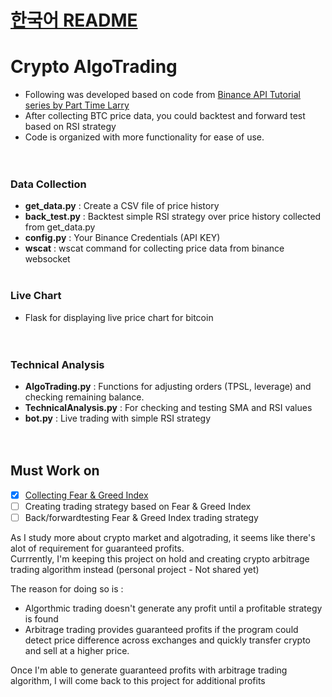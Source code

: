 # [한국어 README](https://github.com/juho-creator/Crypto_AlgoTrading/blob/master/README%20(KR).md)


# Crypto AlgoTrading
- Following was developed based on code from  [Binance API Tutorial series by Part Time Larry](https://www.youtube.com/watch?v=rvhnz1yBHgQ&list=PLvzuUVysUFOuB1kJQ3S2G-nB7_nHhD7Ay)
- After collecting BTC price data, you could backtest and forward test based on RSI strategy
- Code is organized with more functionality for ease of use. </br></br></br>


### Data Collection
- **get_data.py** : Create a CSV file of price history
- **back_test.py** : Backtest simple RSI strategy over price history collected from get_data.py
- **config.py** : Your Binance Credentials (API KEY)
- **wscat** : wscat command for collecting price data from binance websocket
</br></br>

### Live Chart
 - Flask for displaying live price chart for bitcoin
</br></br></br>

### Technical Analysis
- **AlgoTrading.py** : Functions for adjusting orders (TPSL, leverage) and checking remaining balance.
- **TechnicalAnalysis.py** : For checking and testing SMA and RSI values
- **bot.py** : Live trading with simple RSI strategy
</br></br></br>

## Must Work on
- [X] [Collecting Fear & Greed Index](https://github.com/juho-creator/fear_greed/blob/main/dataCreator.py)
- [ ] Creating trading strategy based on Fear & Greed Index
- [ ] Back/forwardtesting Fear & Greed Index trading strategy

As I study more about crypto market and algotrading, it seems like there's alot of requirement for guaranteed profits. </br>
Currrently, I'm keeping this project on hold and creating crypto arbitrage trading algorithm instead (personal project - Not shared yet)


The reason for doing so is :
- Algorthmic trading doesn't generate any profit until a profitable strategy is found
- Arbitrage trading provides guaranteed profits if the program could detect price difference across exchanges and quickly transfer crypto and sell at a higher price.

Once I'm able to generate guaranteed profits with arbitrage trading algorithm, I will come back to this project for additional profits
